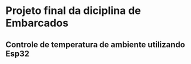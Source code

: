 # Projeto final da diciplina de Embarcados

## Controle de temperatura de ambiente utilizando Esp32


